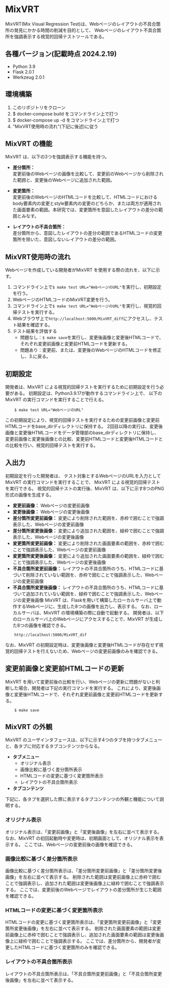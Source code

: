 # MixVRT
MixVRT(Mix Visual Regression Test)は、Webページのレイアウトの不具合箇所の発見にかかる時間の削減を目的として、
Webページのレイアウト不具合箇所を強調表示する視覚的回帰テストツールである。

## 各種バージョン(記載時点 2024.2.19)
- Python 3.9
- Flask 2.0.1
- Werkzeug 2.0.1

## 環境構築
1. このリポジトリをクローン
2. $ docker-compose build をコマンドライン上で打つ
3. $ docker-compose up -d をコマンドライン上で打つ
4. "MixVRT使用時の流れ"(下記に後述)に従う

## MixVRT の機能
MixVRT は、以下の3つを強調表示する機能を持つ。
- **差分箇所：**  
  変更前後のWebページの画像を比較して、変更前のWebページから削除された範囲と、変更後のWebページに追加された範囲。

- **変更箇所：**  
  変更前後のWebページのHTMLコードを比較して、HTMLコードにおけるbody要素内の変更とstyle要素内の変更のどちらか、または両方が適用された画面要素の範囲。本研究では、変更箇所を意図したレイアウトの差分の範囲とみなす。

- **レイアウトの不具合箇所：**  
  差分箇所から、意図したレイアウトの差分の範囲であるHTMLコードの変更箇所を除いた、意図しないレイアウトの差分の範囲。

## MixVRT使用時の流れ
Webページを作成している開発者がMixVRT を使用する際の流れを、以下に示す。
1. コマンドライン上で`$ make test URL="WebページのURL"`を実行し、初期設定を行う。
2. WebページのHTMLコードのMixVRT変更を行う。
3. コマンドライン上で`$ make test URL="WebページのURL"`を実行し、視覚的回帰テストを実行する。
4. Webブラウザ上で`http://localhost:5000/MixVRT_diff`にアクセスし、テスト結果を確認する。
5. テスト結果を評価する
   - 問題なし：`$ make save`を実行し、変更後画像と変更後HTMLコードで、それぞれ変更前画像と変更前HTMLコードを更新する。
   - 問題あり：変更前、または、変更後のWebページのHTMLコードを修正し、3.に戻る。

## 初期設定
開発者は、MixVRT による視覚的回帰テストを実行するために初期設定を行う必要がある。
初期設定は、Python3.9.17が動作するコマンドライン上で、
以下のMixVRT の実行コマンドを実行することで行える。
```
    $ make test URL="WebページのURL"
```
この初期設定により、視覚的回帰テストを実行するための変更前画像と変更前HTMLコードをbase\_dirディレクトリに保持する。
2回目以降の実行は、変更後画像と変更後HTMLコードをデータ管理部のbase\_dirディレクトリに保持し、
変更前画像と変更後画像との比較、変更前HTMLコードと変更後HTMLコードとの比較を行い、視覚的回帰テストを実行する。

## 入出力
初期設定を行った開発者は、
テスト対象とするWebページのURLを入力としてMixVRT の実行コマンドを実行することで、
MixVRT による視覚的回帰テストを実行できる。
視覚的回帰テストの実行後、MixVRT は、以下に示す8つのPNG形式の画像を生成する。
- **変更前画像：** Webページの変更前画像
- **変更後画像：** Webページの変更後画像
- **差分箇所変更前画像：** 変更により削除された範囲を、赤枠で囲むことで強調表示した、Webページの変更前画像
- **差分箇所変更後画像：** 変更により追加された範囲を、緑枠で囲むことで強調表示した、Webページの変更後画像
- **変更箇所変更前画像：** 変更により削除された画面要素の範囲を、赤枠で囲むことで強調表示した、Webページの変更前画像
- **変更箇所変更後画像：** 変更により追加された画面要素の範囲を、緑枠で囲むことで強調表示した、Webページの変更後画像
- **不具合箇所変更前画像：** レイアウトの不具合箇所のうち、HTMLコードに基づいて削除されていない範囲を、赤枠で囲むことで強調表示した、Webページの変更前画像
- **不具合箇所変更後画像：** レイアウトの不具合箇所のうち、HTMLコードに基づいて追加されていない範囲を、緑枠で囲むことで強調表示した、Webページの変更後画像
MixVRT は、Flaskを用いて構築したローカルサーバ上で動作するWebページに、生成した8つの画像を出力し、表示する。
なお、ローカルサーバは、MixVRT の環境構築の際に自動で起動する。
開発者は、以下のローカルサーバ上のWebページにアクセスすることで、MixVRT が生成した8つの画像を確認できる。
```
    http://localhost:5000/MixVRT_dif
```
なお、MixVRT の初期設定時は、変更後画像と変更後HTMLコードが存在せず視覚的回帰テストを行えないため、Webページの変更前画像のみを確認できる。

## 変更前画像と変更前HTMLコードの更新
MixVRT を用いて変更前後の比較を行い、Webページの更新に問題がないと判断した場合、開発者は下記の実行コマンドを実行する。
これにより、変更後画像と変更後HTMLコードで、それぞれ変更前画像と変更前HTMLコードを更新する。
```
    $ make save
```

## MixVRT の外観
MixVRT のユーザインタフェースは、以下に示す4つのタブを持つタブメニューと、各タブに対応するタブコンテンツからなる。
- **タブメニュー**
  - オリジナル表示
  - 画像比較に基づく差分箇所表示
  - HTMLコードの変更に基づく変更箇所表示
  - レイアウトの不具合箇所表示
- **タブコンテンツ**

下記に、各タブを選択した際に表示するタブコンテンツの外観と機能について説明する。
### オリジナル表示
オリジナル表示は、「変更前画像」と「変更後画像」を左右に並べて表示する。
なお、MixVRT の初回起動時や変更時は、初期画面として、オリジナル表示を表示する。
ここでは、Webページの変更前後の画像を確認できる。

### 画像比較に基づく差分箇所表示
画像比較に基づく差分箇所表示は、「差分箇所変更前画像」と「差分箇所変更後画像」を左右に並べて表示する。
削除された範囲は変更前画像上に赤枠で囲むことで強調表示し、追加された範囲は変更後画像上に緑枠で囲むことで強調表示する。
ここでは、変更前後のWebページでレイアウトの差分箇所が生じた範囲を確認できる。

### HTMLコードの変更に基づく変更箇所表示
HTMLコードの変更に基づく変更箇所表示は、「変更箇所変更前画像」と「変更箇所変更後画像」を左右に並べて表示する。
削除された画面要素の範囲は変更前画像上に赤枠で囲むことで強調表示し、追加された画面要素の範囲は変更後画像上に緑枠で囲むことで強調表示する。
ここでは、差分箇所から、開発者が変更したHTMLコードに基づく変更箇所のみを確認できる。

### レイアウトの不具合箇所表示
レイアウトの不具合箇所表示は、「不具合箇所変更前画像」と「不具合箇所変更後画像」を左右に並べて表示する。